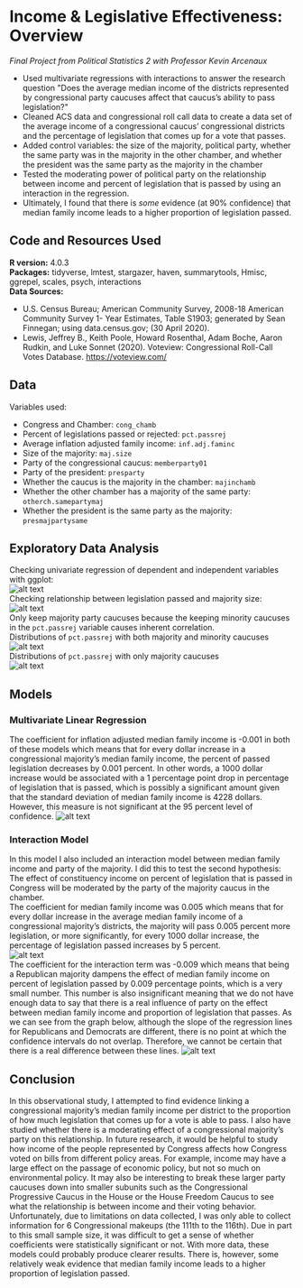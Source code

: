# Income & Legislative Effectiveness: Overview
*Final Project from Political Statistics 2 with Professor Kevin Arcenaux*
- Used multivariate regressions with interactions to answer the research question "Does the average median income of the districts represented by congressional party caucuses affect that caucus’s ability to pass legislation?"
- Cleaned ACS data and congressional roll call data to create a data set of the average income of a congressional caucus’ congressional districts and the percentage of legislation that comes up for a vote that passes. 
- Added control variables: the size of the majority, political party, whether the same party was in the majority in the other chamber, and whether the president was the same party as the majority in the chamber
- Tested the moderating power of political party on the relationship between income and percent of legislation that is passed by using an interaction in the regression. 
- Ultimately, I found that there is *some* evidence (at 90% confidence) that median family income leads to a higher proportion of legislation passed.


## Code and Resources Used
**R version:** 4.0.3  
**Packages:** tidyverse, lmtest, stargazer, haven, summarytools, Hmisc, ggrepel, scales, psych, interactions  
**Data Sources:**
- U.S. Census Bureau; American Community Survey, 2008-18 American Community Survey 1-
Year Estimates, Table S1903; generated by Sean Finnegan; using data.census.gov; (30 April 2020).
- Lewis, Jeffrey B., Keith Poole, Howard Rosenthal, Adam Boche, Aaron Rudkin, and Luke
Sonnet (2020). Voteview: Congressional Roll-Call Votes Database. https://voteview.com/

## Data
Variables used:
- Congress and Chamber: `cong_chamb`
- Percent of legislations passed or rejected: `pct.passrej`
- Average inflation adjusted family income: `inf.adj.faminc`
- Size of the majority: `maj.size`
- Party of the congressional caucus: `memberparty01`
- Party of the president: `presparty`
- Whether the caucus is the majority in the chamber: `majinchamb`
- Whether the other chamber has a majority of the same party: `otherch.samepartymaj`
- Whether the president is the same party as the majority: `presmajpartysame`


## Exploratory Data Analysis  
Checking univariate regression of dependent and independent variables with ggplot:  
![alt text](https://github.com/sfinnexe/Income-and-Legislative-Effectiveness/blob/main/Visualizations/income%20leg.png)  
Checking relationship between legislation passed and majority size:  
![alt text](https://github.com/sfinnexe/Income-and-Legislative-Effectiveness/blob/main/Visualizations/maj%20size%20leg.png)  
Only keep majority party caucuses because the keeping minority caucuses in the `pct.passrej` variable causes inherent correlation.  
Distributions of `pct.passrej` with both majority and minority caucuses 
![alt text](https://github.com/sfinnexe/Income-and-Legislative-Effectiveness/blob/main/Visualizations/density%20plot%20passed%20rej%20legislation%20majority%20and%20minority.png)  
Distributions of `pct.passrej` with only majority caucuses  
![alt text](https://github.com/sfinnexe/Income-and-Legislative-Effectiveness/blob/main/Visualizations/density%20plot%20percent%20legislation%20pass%20rate%20for%20majorities%20only.png)  

## Models
### Multivariate Linear Regression  
The coefficient for inflation adjusted median family income is -0.001 in both of these models which means that for every dollar increase in a congressional majority’s median family income, the percent of passed legislation decreases by 0.001 percent. In other words, a 1000 dollar increase would be associated with a 1 percentage point drop in percentage of legislation that is passed, which is possibly a significant amount given that the standard deviation of median family income is 4228 dollars. However, this measure is not significant at the 95 percent level of confidence.
![alt text](https://github.com/sfinnexe/Income-and-Legislative-Effectiveness/blob/main/Regression%20Table%201.png)  
### Interaction Model  
In this model I also included an interaction model between median family income and party of the majority. I did this to test the second hypothesis: The effect of constituency income on percent of legislation that is passed in Congress will be moderated by the party of the majority caucus in the chamber.  
The coefficient for median family income was 0.005 which means that for every dollar increase in the average median family income of a congressional majority’s districts, the majority will pass 0.005 percent more legislation, or more significantly, for every 1000 dollar increase, the percentage of legislation passed increases by 5 percent.  
![alt text](https://github.com/sfinnexe/Income-and-Legislative-Effectiveness/blob/main/Regression%20Table%202.png)  
The coefficient for the interaction term was -0.009 which means that being a Republican majority dampens the effect of median family income on percent of legislation passed by 0.009 percentage points, which is a very small number. This number is also insignificant meaning that we do not have enough data to say that there is a real influence of party on the effect between median family income and proportion of legislation that passes. As we can see from the graph below, although the slope of the regression lines for Republicans and Democrats are different, there is no point at which the confidence intervals do not overlap. Therefore, we cannot be certain that there is a real difference between these lines.
![alt text](https://github.com/sfinnexe/Income-and-Legislative-Effectiveness/blob/main/Visualizations/only%20majority%20interaction%20plot%20income%20interacted%20with%20party.png)  
## Conclusion  
In this observational study, I attempted to find evidence linking a congressional majority’s median family income per district to the proportion of how much legislation that comes up for a vote is able to pass. I also have studied whether there is a moderating effect of a congressional majority’s party on this relationship. In future research, it would be helpful to study how income of the people represented by Congress affects how Congress voted on bills from different policy areas. For example, income may have a large effect on the passage of economic policy, but not so much on environmental policy. It may also be interesting to break these larger party caucuses down into smaller subunits such as the Congressional Progressive Caucus in the House or the House Freedom Caucus to see what the relationship is between income and their voting behavior.  
Unfortunately, due to limitations on data collected, I was only able to collect information for 6 Congressional makeups (the 111th to the 116th). Due in part to this small sample size, it was difficult to get a sense of whether coefficients were statistically significant or not. With more data, these models could probably produce clearer results. There is, however, some relatively weak evidence that median family income leads to a higher proportion of legislation passed.


